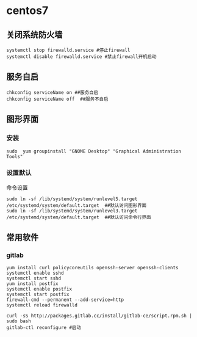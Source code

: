 # centos7

## 关闭系统防火墙

```shell
systemctl stop firewalld.service #停止firewall
systemctl disable firewalld.service #禁止firewall开机启动
```



## 服务自启

```shell
chkconfig serviceName on ##服务自启
chkconfig serviceName off  ##服务不自启
```

## 图形界面

### 安装

```shell
sudo  yum groupinstall "GNOME Desktop" "Graphical Administration Tools"
```

### 设置默认

命令设置

```shell
sudo ln -sf /lib/systemd/system/runlevel5.target /etc/systemd/system/default.target  ##默认访问图形界面
sudo ln -sf /lib/systemd/system/runlevel3.target /etc/systemd/system/default.target  ##默认访问命令行界面
```





## 常用软件

### gitlab

```shell
yum install curl policycoreutils openssh-server openssh-clients
systemctl enable sshd
systemctl start sshd
yum install postfix
systemctl enable postfix
systemctl start postfix
firewall-cmd --permanent --add-service=http
systemctl reload firewalld

curl -sS http://packages.gitlab.cc/install/gitlab-ce/script.rpm.sh | sudo bash
gitlab-ctl reconfigure #启动
```

